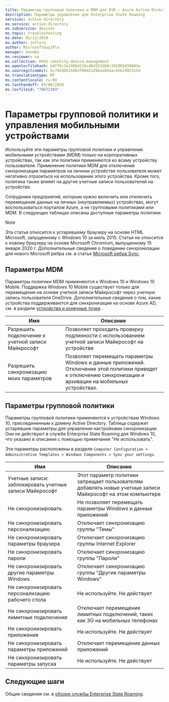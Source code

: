 ```yaml
---
title: Параметры групповая политика и MDM для ESR — Azure Active Directory
description: Параметры управления для Enterprise State Roaming
services: active-directory
ms.service: active-directory
ms.subservice: devices
ms.topic: troubleshooting
ms.date: 02/12/2020
ms.author: joflore
author: MicrosoftGuyJFlo
manager: daveba
ms.reviewer: na
ms.collection: M365-identity-device-management
ms.openlocfilehash: bdffbc3a140bd13dcd6d352db8c192803d39b03e
ms.sourcegitcommit: bc792d0525d83f00d2329bea054ac45b2495315d
ms.translationtype: MT
ms.contentlocale: ru-RU
ms.lasthandoff: 03/06/2020
ms.locfileid: "78672369"
---
```

# <a name="group-policy-and-mdm-settings"></a>Параметры групповой политики и управления мобильными устройствами

Используйте эти параметры групповой политики и управления мобильными устройствами (MDM) только на корпоративных устройствах, так как эти политики применяются ко всему устройству пользователя. Применение политики MDM для отключения синхронизации параметров на личном устройстве пользователя может негативно отразиться на использовании этого устройства. Кроме того, политика также влияет на другие учетные записи пользователей на устройстве.

Сотрудники предприятий, которым нужно включить или отключить перемещение данных на личных (неуправляемых) устройствах, могут воспользоваться порталом Azure, а не групповыми политиками или MDM.
В следующих таблицах описаны доступные параметры политики.

> [!NOTE]
> Эта статья относится к устаревшему браузеру на основе HTML Microsoft, запущенному с Windows 10 за июль 2015. Статья не относится к новому браузеру на основе Microsoft Chromium, выпущенному 15 января 2020 г. Дополнительные сведения о поведении синхронизации для нового Microsoft ребра см. в статье [Microsoft ребра Sync](/deployedge/microsoft-edge-enterprise-sync).

## <a name="mdm-settings"></a>Параметры MDM

Параметры политики MDM применяются к Windows 10 и Windows 10 Mobile.  Поддержка Windows 10 Mobile существует только для перемещения на основе учетной записи Майкрософт через учетную запись пользователя OneDrive. Дополнительные сведения о том, какие устройства поддерживаются для синхронизации на основе Azure AD, см. в разделе [устройства и конечные точки](enterprise-state-roaming-windows-settings-reference.md) .

| Имя | Описание |
| --- | --- |
| Разрешить подключение к учетной записи Майкрософт |Позволяет проходить проверку подлинности с использованием учетной записи Майкрософт на устройстве |
| Разрешить синхронизацию моих параметров |Позволяет перемещать параметры Windows и данные приложений. Отключение этой политики приведет к отключению синхронизации и архивации на мобильных устройствах. |

## <a name="group-policy-settings"></a>Параметры групповой политики

Параметры групповой политики применяются к устройствам Windows 10, присоединенным к домену Active Directory. Таблица содержит устаревшие параметры для управления настройками синхронизации. Они не действуют в службе Enterprise State Roaming для Windows 10, что указано в описании с помощью примечания "Не использовать".

Эти параметры расположены в разделе `Computer Configuration > Administrative Templates > Windows Components > Sync your settings`. 

| Имя | Описание |
| --- | --- |
| Учетные записи: заблокировать учетные записи Майкрософт |Этот параметр политики запрещает пользователям добавлять новые учетные записи Майкрософт на этом компьютере |
| Не синхронизировать |Не позволяет перемещать параметры Windows и данные приложений |
| Не синхронизировать персонализацию |Отключает синхронизацию группы "Темы" |
| Не синхронизировать параметры браузера |Отключает синхронизацию группы Internet Explorer |
| Не синхронизировать пароли |Отключает синхронизацию группы "Пароли" |
| Не синхронизировать другие параметры Windows |Отключает синхронизацию группы "Другие параметры Windows" |
| Не синхронизировать персонализацию рабочего стола |Не используйте. Не действует |
| Не синхронизировать лимитные подключения |Отключает перемещение лимитных подключений, таких как 3G на мобильных телефонах |
| Не синхронизировать приложения |Не используйте. Не действует |
| Не синхронизировать параметры приложений |Отключает перемещение данных приложений |
| Не синхронизировать параметры запуска |Не используйте. Не действует |

## <a name="next-steps"></a>Следующие шаги

Общие сведения см. в [обзоре службы Enterprise State Roaming](enterprise-state-roaming-overview.md).
